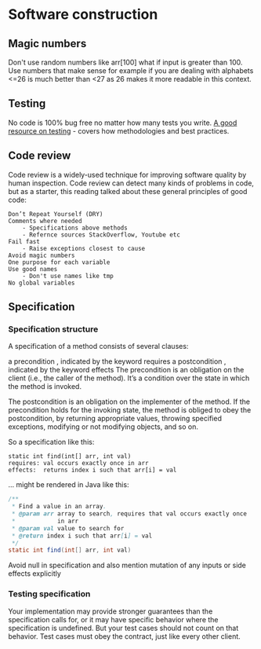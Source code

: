 # Software construction

## Magic numbers
Don't use random numbers like arr[100] what if input is greater than 100.  
Use numbers that make sense for example if you are dealing with alphabets <=26 is much better than <27 as 26 makes it more readable in this context.

## Testing
No code is 100% bug free no matter how many tests you write.
[A good resource on testing](https://ocw.mit.edu/ans7870/6/6.005/s16/classes/03-testing/) - covers how methodologies and best practices. 

## Code review 
Code review is a widely-used technique for improving software quality by human inspection. Code review can detect many kinds of problems in code, but as a starter, this reading talked about these general principles of good code:

    Don’t Repeat Yourself (DRY)
    Comments where needed
        - Specifications above methods
        - Refernce sources StackOverflow, Youtube etc
    Fail fast
        - Raise exceptions closest to cause
    Avoid magic numbers
    One purpose for each variable
    Use good names
        - Don't use names like tmp
    No global variables
    

## Specification

### Specification structure
A specification of a method consists of several clauses:

a precondition , indicated by the keyword requires
a postcondition , indicated by the keyword effects
The precondition is an obligation on the client (i.e., the caller of the method). It’s a condition over the state in which the method is invoked.

The postcondition is an obligation on the implementer of the method. If the precondition holds for the invoking state, the method is obliged to obey the postcondition, by returning appropriate values, throwing specified exceptions, modifying or not modifying objects, and so on.

So a specification like this:

    static int find(int[] arr, int val)
    requires: val occurs exactly once in arr
    effects:  returns index i such that arr[i] = val
… might be rendered in Java like this:
```java
/**
 * Find a value in an array.
 * @param arr array to search, requires that val occurs exactly once
 *            in arr
 * @param val value to search for
 * @return index i such that arr[i] = val
 */
static int find(int[] arr, int val)
```

Avoid null in specification and also mention mutation of any inputs or side effects explicitly
### Testing specification
Your implementation may provide stronger guarantees than the specification calls for, or it may have specific behavior where the specification is undefined. But your test cases should not count on that behavior. Test cases must obey the contract, just like every other client.